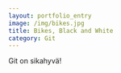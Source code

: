```yaml
---
layout: portfolio_entry
image: /img/bikes.jpg
title: Bikes, Black and White
category: Git
---
```

Git on sikahyvä!